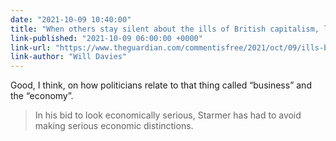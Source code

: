 ```yaml
---
date: "2021-10-09 10:40:00"
title: "When others stay silent about the ills of British capitalism, liars like Johnson rush in"
link-published: "2021-10-09 06:00:00 +0000"
link-url: "https://www.theguardian.com/commentisfree/2021/oct/09/ills-british-capitalism-liar-boris-johnson"
link-author: "Will Davies"
---
```



Good, I think, on how politicians relate to that thing called “business” and the “economy”.

> In his bid to look economically serious, Starmer has had to avoid making serious economic distinctions.
